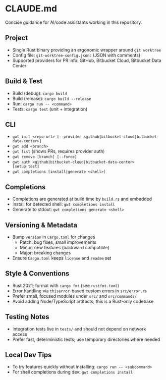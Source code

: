 # CLAUDE.md

Concise guidance for AI/code assistants working in this repository.

## Project

- Single Rust binary providing an ergonomic wrapper around `git worktree`
- Config file: `git-worktree-config.jsonc` (JSON with comments)
- Supported providers for PR info: GitHub, Bitbucket Cloud, Bitbucket Data Center

## Build & Test

- Build (debug): `cargo build`
- Build (release): `cargo build --release`
- Run: `cargo run -- <command>`
- Tests: `cargo test` (unit + integration)

## CLI

- `gwt init <repo-url> [--provider <github|bitbucket-cloud|bitbucket-data-center>]`
- `gwt add <branch>`
- `gwt list` (shows PRs, requires provider auth)
- `gwt remove [branch] [--force]`
- `gwt auth <github|bitbucket-cloud|bitbucket-data-center> [setup|test]`
- `gwt completions [install|generate <shell>]`

## Completions

- Completions are generated at build time by `build.rs` and embedded
- Install for detected shell: `gwt completions install`
- Generate to stdout: `gwt completions generate <shell>`

## Versioning & Metadata

- Bump `version` in `Cargo.toml` for changes
  - Patch: bug fixes, small improvements
  - Minor: new features (backward compatible)
  - Major: breaking changes
- Ensure `Cargo.toml` keeps `license` and `readme` set

## Style & Conventions

- Rust 2021; format with `cargo fmt` (see `rustfmt.toml`)
- Error handling via `thiserror`-based custom errors in `src/error.rs`
- Prefer small, focused modules under `src/` and `src/commands/`
- Avoid adding Node/TypeScript artifacts; this is a Rust-only codebase

## Testing Notes

- Integration tests live in `tests/` and should not depend on network access
- Prefer fast, deterministic tests; use temporary directories where needed

## Local Dev Tips

- To try features quickly without installing: `cargo run -- <subcommand>`
- For shell completions during dev: `gwt completions install`

